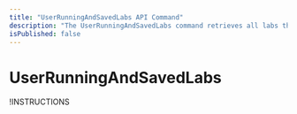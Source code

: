 ```yaml
---
title: "UserRunningAndSavedLabs API Command"
description: "The UserRunningAndSavedLabs command retrieves all labs that are currently running or saved for a particular user account."
isPublished: false
---
```


# UserRunningAndSavedLabs

!INSTRUCTIONS[](https://raw.githubusercontent.com/LearnOnDemandSystems/docs/master/lod/lod-api/api-deprecate-message.md)
